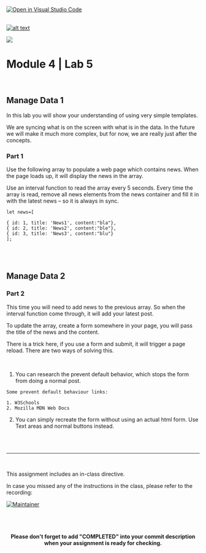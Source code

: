 [![Open in Visual Studio Code](https://classroom.github.com/assets/open-in-vscode-718a45dd9cf7e7f842a935f5ebbe5719a5e09af4491e668f4dbf3b35d5cca122.svg)](https://classroom.github.com/online_ide?assignment_repo_id=13275248&assignment_repo_type=AssignmentRepo)
<br/>
<br/>

[![alt text](https://x4w8f4y8.rocketcdn.me/wp-content/uploads/2020/05/iod_h_tp_white_c.png)](#)

<!-- _class: lead -->

![](./images/iod.png)

# Module 4 | Lab 5

<br/>

## Manage Data 1

In this lab you will show your
understanding of using very simple
templates.

We are syncing what is on the screen
with what is in the data. In the future
we will make it much more complex,
but for now, we are really just after the
concepts.

### **Part 1**
Use the following array to populate
a web page which contains news. When the
page loads up, it will display the news in the
array.

Use an interval function to read the array
every 5 seconds. Every time the array is
read, remove all news elements from the
news container and fill it in with the latest
news – so it is always in sync.

```
let news=[

{ id: 1, title: 'News1', content:"bla"},
{ id: 2, title: 'News2', content:"ble"},
{ id: 3, title: 'News3', content:"blu"}
];
```
</br>

<br/>

## Manage Data 2

### **Part 2**

This time you will need to add news to the previous array. So when the
interval function come through, it will add your latest post.

To update the array, create a form somewhere in
your page, you will pass the title of the news and
the content.

There is a trick here, if you use a form and submit,
it will trigger a page reload. There are two ways of
solving this.

</br>

1) You can research the prevent default
behavior, which stops the form from doing a
normal post.

```
Some prevent default behaviour links:

1. W3Schools
2. Mozilla MDN Web Docs
```

2) You can simply recreate the form without
using an actual html form. Use Text areas and
normal buttons instead.

</br>
</br>

<hr>

<br/>

This assignment includes an in-class directive.

In case you missed any of the instructions in the class, please refer to the recording:

[![Maintainer](https://custom-icon-badges.demolab.com/badge/-ZOOM%20CLASS%20RECORDING-gold?style=for-the-badge&logo=google-logo&logoColor=black)](https://docs.google.com/spreadsheets/d/1ToABwZF6np66kwIxg-qORVwkW-G__6FBbsPHdmH6rOA/edit#gid=0{:target="_blank})

<br/>
<br/>

<html>
  <div align='center'>
    <h4>Please don't forget to add "<b>COMPLETED</b>" into your commit description when your assignment is ready for checking.</h4>
  </div>
</html>

<br/>
<br/>
<br/>

